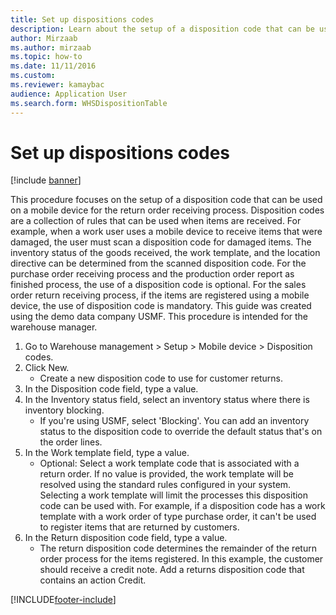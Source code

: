 ```yaml
--- 
title: Set up dispositions codes
description: Learn about the setup of a disposition code that can be used on a mobile device for the return order receiving process with a step-by-step process. 
author: Mirzaab
ms.author: mirzaab
ms.topic: how-to
ms.date: 11/11/2016
ms.custom:
ms.reviewer: kamaybac
audience: Application User  
ms.search.form: WHSDispositionTable 
---
```


# Set up dispositions codes

[!include [banner](../../includes/banner.md)]

This procedure focuses on the setup of a disposition code that can be used on a mobile device for the return order receiving process. Disposition codes are a collection of rules that can be used when items are received. For example, when a work user uses a mobile device to receive items that were damaged, the user must scan a disposition code for damaged items. The inventory status of the goods received, the work template, and the location directive can be determined from the scanned disposition code. For the purchase order receiving process and the production order report as finished process, the use of a disposition code is optional. For the sales order return receiving process, if the items are registered using a mobile device, the use of disposition code is mandatory.  This guide was created using the demo data company USMF. This procedure is intended for the warehouse manager. 

1. Go to Warehouse management > Setup > Mobile device > Disposition codes.
2. Click New.
    * Create a new disposition code to use for customer returns.  
3. In the Disposition code field, type a value.
4. In the Inventory status field, select an inventory status where there is inventory blocking.
    * If you're using USMF, select 'Blocking'. You can add an inventory status to the disposition code to override the default status that's on the order lines.  
5. In the Work template field, type a value.
    * Optional: Select a work template code that is associated with a return order. If no value is provided, the work template will be resolved using the standard rules configured in your system. Selecting a work template will limit the processes this disposition code can be used with. For example, if a disposition code has a work template with a work order of type purchase order, it can't be used to register items that are returned by customers.  
6. In the Return disposition code field, type a value.
    * The return disposition code determines the remainder of the return order process for the items registered. In this example, the customer should receive a credit note. Add a returns disposition code that contains an action Credit.  



[!INCLUDE[footer-include](../../../includes/footer-banner.md)]
